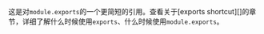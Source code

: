 <!-- YAML
added: v0.1.12
-->

<!-- type=var -->

这是对`module.exports`的一个更简短的引用。查看关于[exports shortcut][]的章节，详细了解什么时候使用`exports`、什么时候使用`module.exports`。

